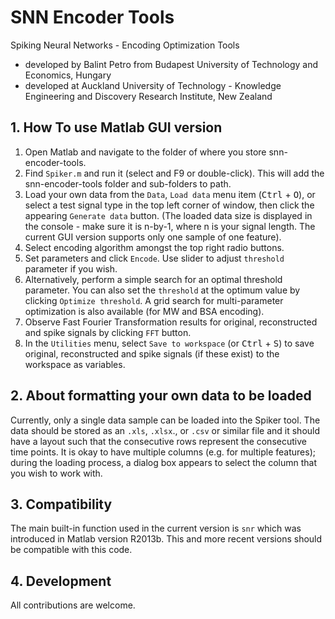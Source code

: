 # SNN Encoder Tools

Spiking Neural Networks - Encoding Optimization Tools

- developed by Balint Petro from Budapest University of Technology and Economics, Hungary
- developed at Auckland University of Technology - Knowledge Engineering and Discovery Research Institute, New Zealand

## 1. How To use Matlab GUI version

1. Open Matlab and navigate to the folder of where you store snn-encoder-tools.
2. Find `Spiker.m` and run it (select and F9 or double-click). This will add the snn-encoder-tools folder and sub-folders to path.
3. Load your own data from the `Data`, `Load data` menu item (<kbd>Ctrl</kbd> + <kbd>O</kbd>), or select a test signal type in the top left corner of window, then click the appearing `Generate data` button. (The loaded data size is displayed in the console - make sure it is n-by-1, where n is your signal length. The current GUI version supports only one sample of one feature).
4. Select encoding algorithm amongst the top right radio buttons.
5. Set parameters and click `Encode`. Use slider to adjust `threshold` parameter if you wish.
6. Alternatively, perform a simple search for an optimal threshold parameter. You can also set the `threshold` at the optimum value by clicking `Optimize threshold`. A grid search for multi-parameter optimization is also available (for MW and BSA encoding).
7. Observe Fast Fourier Transformation results for original, reconstructed and spike signals by clicking `FFT` button.
8. In the `Utilities` menu, select `Save to workspace` (or <kbd>Ctrl</kbd> + <kbd>S</kbd>) to save original, reconstructed and spike signals (if these exist) to the workspace as variables.

## 2. About formatting your own data to be loaded

Currently, only a single data sample can be loaded into the Spiker tool. The data should be stored as an `.xls`, `.xlsx`., or `.csv` or similar file and it should have a layout such that the consecutive rows represent the consecutive time points. It is okay to have multiple columns (e.g. for multiple features); during the loading process, a dialog box appears to select the column that you wish to work with.

## 3. Compatibility

The main built-in function used in the current version is `snr` which was introduced in Matlab version R2013b. This and more recent versions should be compatible with this code.

## 4. Development

All contributions are welcome.